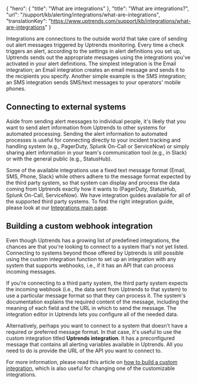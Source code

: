 {
  "hero": {
    "title": "What are integrations"
  },
  "title": "What are integrations?",
  "url": "/support/kb/alerting/integrations/what-are-integrations",
  "translationKey": "https://www.uptrends.com/support/kb/integrations/what-are-integrations"
}

Integrations are connections to the outside world that take care of sending out alert messages triggered by Uptrends monitoring. Every time a check triggers an alert, according to the settings in alert definitions you set up, Uptrends sends out the appropriate messages using the integrations you've activated in your alert definitions. The simplest integration is the Email integration; an Email integration creates an email message and sends it to the recipients you specify. Another simple example is the SMS integration; an SMS integration sends SMS/text messages to your operators' mobile phones.

## Connecting to external systems

Aside from sending alert messages to individual people, it's likely that you want to send alert information from Uptrends to other systems for automated processing. Sending the alert information to automated processes is useful for connecting directly to your incident tracking and handling system (e.g., PagerDuty, Splunk On-Call or ServiceNow) or simply sharing alert information in your team's communication tool (e.g., in Slack) or with the general public (e.g., StatusHub).

Some of the available integrations use a fixed text message format (Email, SMS, Phone, Slack) while others adhere to the message format expected by the third party system, so that system can display and process the data coming from Uptrends exactly how it wants to (PagerDuty, StatusHub, Splunk On-Call, ServiceNow). We have integration guides available for all of the supported third party systems. To find the right integration guide, please look at our [Integrations main page](/integrations).

## Building a custom webhook integration

Even though Uptrends has a growing list of predefined integrations, the chances are that you're looking to connect to a system that's not yet listed. Connecting to systems beyond those offered by Uptrends is still possible using the custom integration function to set up an integration with any system that supports webhooks, i.e., if it has an API that can process incoming messages.

If you're connecting to a third party system, the third party system expects the incoming webhook (i.e., the data sent from Uptrends to that system) to use a particular message format so that they can process it. The system's documentation explains the required content of the message, including the meaning of each field and the URL in which to send the message. The integration editor in Uptrends lets you configure all of the needed data.

Alternatively, perhaps you want to connect to a system that doesn't have a required or preferred message format. In that case, it's useful to use the custom integration titled **Uptrends integration**. It has a preconfigured message that contains all alerting variables available in Uptrends. All you need to do is provide the URL of the API you want to connect to.

For more information, please read this article on [how to build a custom integration](/support/kb/alerting/integrations/custom-integrations), which is also useful for changing one of the customizable integrations.
